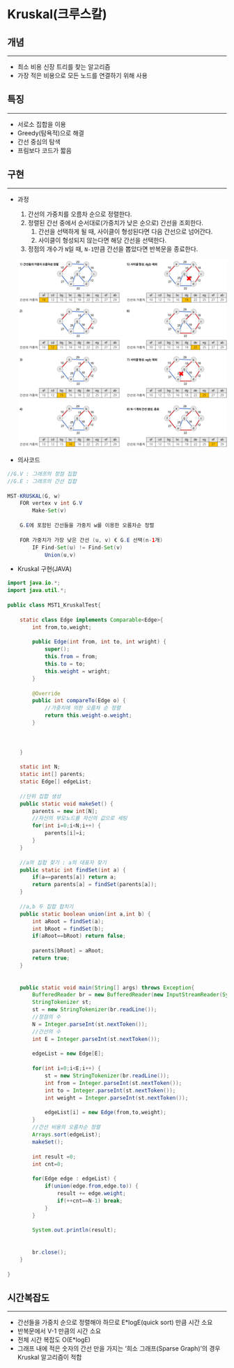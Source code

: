 # Kruskal(크루스칼)

## 개념

---

- 최소 비용 신장 트리를 찾는 알고리즘
- 가장 적은 비용으로 모든 노드를 연결하기 위해 사용

## 특징

---

- 서로소 집합을 이용
- Greedy(탐욕적)으로 해결
- 간선 중심의 탐색
- 프림보다 코드가 짧음

## 구현

---

- 과정
    1. 간선의 가중치를 오름차 순으로 정렬한다.
    2. 정렬된 간선 중에서 순서대로(가중치가 낮은 순으로) 간선을 조회한다.
        1. 간선을 선택하게 될 때, 사이클이 형성된다면 다음 간선으로 넘어간다.
        2. 사이클이 형성되지 않는다면 해당 간선을 선택한다.
    3. 정점의 개수가 `N`일 때, `N-1`만큼 간선을 뽑았다면 반복문을 종료한다.
    
    ![Untitled](Kruskal(%E1%84%8F%E1%85%B3%E1%84%85%E1%85%AE%E1%84%89%E1%85%B3%E1%84%8F%E1%85%A1%E1%86%AF)%207837ee0ca53140459385030313057086/Untitled.png)
    

- 의사코드

```java
//G.V : 그래프의 정점 집합
//G.E : 그래프의 간선 집합

MST-KRUSKAL(G, w)
	FOR vertex v int G.V
		Make-Set(v)

	G.E에 포함된 간선들을 가중치 w를 이용한 오름차순 정렬

	FOR 가중치가 가장 낮은 간선 (u, v) € G.E 선택(n-1개)
		IF Find-Set(u) != Find-Set(v)
			Union(u,v)
```

- Kruskal 구현(JAVA)

```java
import java.io.*;
import java.util.*;

public class MST1_KruskalTest{
	
	static class Edge implements Comparable<Edge>{
		int from,to,weight;

		public Edge(int from, int to, int wright) {
			super();
			this.from = from;
			this.to = to;
			this.weight = wright;
		}

		@Override
		public int compareTo(Edge o) {
			//가중치에 의한 오름차 순 정렬
			return this.weight-o.weight;
		}
		
		
		
	}
	
	static int N;
	static int[] parents;
	static Edge[] edgeList;
	
	//단위 집합 생성
	public static void makeSet() {
		parents = new int[N];
		//자신의 부모노드를 자신의 값으로 세팅
		for(int i=0;i<N;i++) {
			parents[i]=i;
		}
	}

	//a의 집합 찾기 : a의 대표자 찾기
	public static int findSet(int a) {
		if(a==parents[a]) return a;
		return parents[a] = findSet(parents[a]);
	}
	
	//a,b 두 집합 합치기
	public static boolean union(int a,int b) {
		int aRoot = findSet(a);
		int bRoot = findSet(b);
		if(aRoot==bRoot) return false;
		
		parents[bRoot] = aRoot;
		return true;
	}
	
	
	public static void main(String[] args) throws Exception{
		BufferedReader br = new BufferedReader(new InputStreamReader(System.in));
		StringTokenizer st;
		st = new StringTokenizer(br.readLine());
		//정점의 수
		N = Integer.parseInt(st.nextToken());
		//간선의 수
		int E = Integer.parseInt(st.nextToken());
		
		edgeList = new Edge[E];
		
		for(int i=0;i<E;i++) {
			st = new StringTokenizer(br.readLine());
			int from = Integer.parseInt(st.nextToken());
			int to = Integer.parseInt(st.nextToken());
			int weight = Integer.parseInt(st.nextToken());
			
			edgeList[i] = new Edge(from,to,weight);
		}
		//간선 비용의 오름차순 정렬
		Arrays.sort(edgeList);
		makeSet();
		
		int result =0;
		int cnt=0;
		
		for(Edge edge : edgeList) {
			if(union(edge.from,edge.to)) {
				result += edge.weight;
				if(++cnt==N-1) break;
			}
		}
		
		System.out.println(result);
		
		
		br.close();
	}

}
```

## 시간복잡도

---

- 간선들을 가중치 순으로 정렬해야 하므로 E*logE(quick sort) 만큼 시간 소요
- 반복문에서 V-1 만큼의 시간 소요
- 전체 시간 복잡도 O(E*logE)
- 그래프 내에 적은 숫자의 간선 만을 가지는 ‘희소 그래프(Sparse Graph)’의 경우 Kruskal 알고리즘이 적합